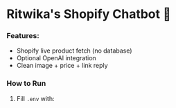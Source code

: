 # Ritwika's Shopify Chatbot 🤖

### Features:
- Shopify live product fetch (no database)
- Optional OpenAI integration
- Clean image + price + link reply

### How to Run
1. Fill `.env` with:




